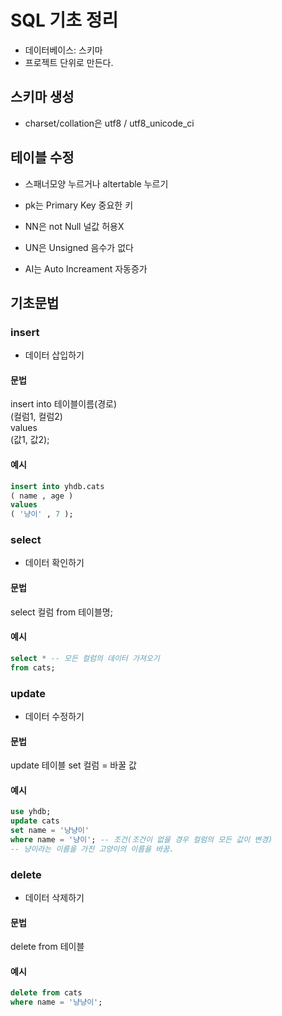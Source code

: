 # SQL 기초 정리
- 데이터베이스: 스키마
- 프로젝트 단위로 만든다.

## 스키마 생성
- charset/collation은 utf8 / utf8_unicode_ci

## 테이블 수정
- 스패너모양 누르거나 altertable 누르기
  
- pk는 Primary Key 중요한 키
- NN은 not Null 널값 허용X
- UN은 Unsigned 음수가 없다
- AI는 Auto Increament 자동증가

## 기초문법
### insert
- 데이터 삽입하기
#### 문법
insert into 테이블이름(경로)  
(컬럼1, 컬럼2)  
values  
(값1, 값2);

#### 예시
```sql
insert into yhdb.cats
( name , age )
values
( '냥이' , 7 );
```
### select
- 데이터 확인하기
#### 문법
select 컬럼 from 테이블명;
#### 예시
```sql
select * -- 모든 컬럼의 데이터 가져오기
from cats;
```

### update
- 데이터 수정하기
#### 문법
update 테이블
set 컬럼 = 바꿀 값
#### 예시
```sql
use yhdb;
update cats
set name = '냥냥이'
where name = '냥이'; -- 조건(조건이 없을 경우 컬럼의 모든 값이 변경)
-- 냥이라는 이름을 가진 고양이의 이름을 바꿈.
```

### delete
- 데이터 삭제하기
#### 문법
delete from 테이블
#### 예시
```sql
delete from cats
where name = '냥냥이';
```
